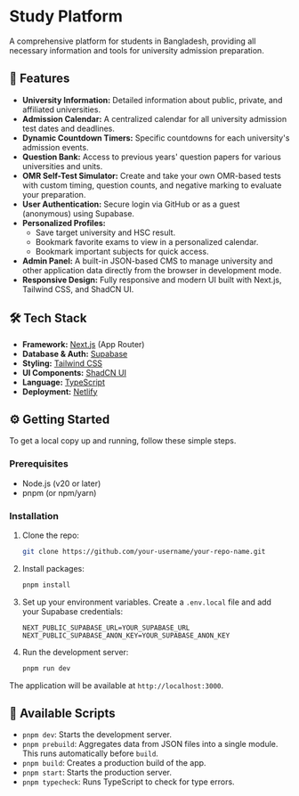 # Study Platform

A comprehensive platform for students in Bangladesh, providing all necessary information and tools for university admission preparation.

## 🚀 Features

- **University Information:** Detailed information about public, private, and affiliated universities.
- **Admission Calendar:** A centralized calendar for all university admission test dates and deadlines.
- **Dynamic Countdown Timers:** Specific countdowns for each university's admission events.
- **Question Bank:** Access to previous years' question papers for various universities and units.
- **OMR Self-Test Simulator:** Create and take your own OMR-based tests with custom timing, question counts, and negative marking to evaluate your preparation.
- **User Authentication:** Secure login via GitHub or as a guest (anonymous) using Supabase.
- **Personalized Profiles:**
  - Save target university and HSC result.
  - Bookmark favorite exams to view in a personalized calendar.
  - Bookmark important subjects for quick access.
- **Admin Panel:** A built-in JSON-based CMS to manage university and other application data directly from the browser in development mode.
- **Responsive Design:** Fully responsive and modern UI built with Next.js, Tailwind CSS, and ShadCN UI.

## 🛠️ Tech Stack

- **Framework:** [Next.js](https://nextjs.org/) (App Router)
- **Database & Auth:** [Supabase](https://supabase.io/)
- **Styling:** [Tailwind CSS](https://tailwindcss.com/)
- **UI Components:** [ShadCN UI](https://ui.shadcn.com/)
- **Language:** [TypeScript](https://www.typescriptlang.org/)
- **Deployment:** [Netlify](https://www.netlify.com/)

## ⚙️ Getting Started

To get a local copy up and running, follow these simple steps.

### Prerequisites

- Node.js (v20 or later)
- pnpm (or npm/yarn)

### Installation

1.  Clone the repo:
    ```sh
    git clone https://github.com/your-username/your-repo-name.git
    ```
2.  Install packages:
    ```sh
    pnpm install
    ```
3.  Set up your environment variables. Create a `.env.local` file and add your Supabase credentials:
    ```env
    NEXT_PUBLIC_SUPABASE_URL=YOUR_SUPABASE_URL
    NEXT_PUBLIC_SUPABASE_ANON_KEY=YOUR_SUPABASE_ANON_KEY
    ```
4.  Run the development server:
    ```sh
    pnpm run dev
    ```

The application will be available at `http://localhost:3000`.

## 📜 Available Scripts

- `pnpm dev`: Starts the development server.
- `pnpm prebuild`: Aggregates data from JSON files into a single module. This runs automatically before `build`.
- `pnpm build`: Creates a production build of the app.
- `pnpm start`: Starts the production server.
- `pnpm typecheck`: Runs TypeScript to check for type errors.
